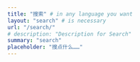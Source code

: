 ```yaml
---
title: "搜索" # in any language you want
layout: "search" # is necessary
url: "/search/"
# description: "Description for Search"
summary: "search"
placeholder: "搜点什么……"
---
```

